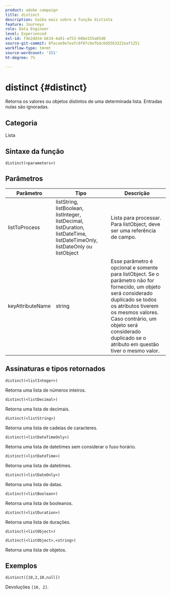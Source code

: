 ```yaml
---
product: adobe campaign
title: distinct
description: Saiba mais sobre a função distinta
feature: Journeys
role: Data Engineer
level: Experienced
exl-id: f4e2dd34-b634-4a91-af53-60be155a65d0
source-git-commit: 0facae9e7eafc9f6fcbefbdc6d5563322eaf1251
workflow-type: tm+mt
source-wordcount: '151'
ht-degree: 7%

---
```


# distinct {#distinct}

Retorna os valores ou objetos distintos de uma determinada lista. Entradas nulas são ignoradas.

## Categoria

Lista

## Sintaxe da função

`distinct(<parameters>)`

## Parâmetros

| Parâmetro | Tipo | Descrição |
|-----------|------------------|------------------|
| listToProcess | listString, listBoolean, listInteger, listDecimal, listDuration, listDateTime, listDateTimeOnly, listDateOnly ou listObject | Lista para processar. Para listObject, deve ser uma referência de campo. |
| keyAttributeName | string | Esse parâmetro é opcional e somente para listObject. Se o parâmetro não for fornecido, um objeto será considerado duplicado se todos os atributos tiverem os mesmos valores. Caso contrário, um objeto será considerado duplicado se o atributo em questão tiver o mesmo valor. |

## Assinaturas e tipos retornados

`distinct(<listInteger>)`

Retorna uma lista de números inteiros.

`distinct(<listDecimal>)`

Retorna uma lista de decimais.

`distinct(<listString>)`

Retorna uma lista de cadeias de caracteres.

`distinct(<listDateTimeOnly>)`

Retorna uma lista de datetimes sem considerar o fuso horário.

`distinct(<listDateTime>)`

Retorna uma lista de datetimes.

`distinct(<listDateOnly>)`

Retorna uma lista de datas.

`distinct(<listBoolean>)`

Retorna uma lista de booleanos.

`distinct(<listDuration>)`

Retorna uma lista de durações.

`distinct(<listObject>)`

`distinct(<listObject>,<string>)`

Retorna uma lista de objetos.


## Exemplos

`distinct([10,2,10,null])`

Devoluções `[10, 2]`.
